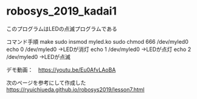 # robosys_2019_kadai1

このプログラムはLEDの点滅プログラムである

コマンド手順
make
sudo insmod myled.ko
sudo chmod 666 /dev/myled0
echo 0 /dev/myled0 →LEDが消灯
echo 1 /dev/myled0 →LEDが点灯
echo 2 /dev/myled0 →LEDが点滅

デモ動画：　https://youtu.be/Eu0AfvLAoBA

次のページを参考にして作成した
https://ryuichiueda.github.io/robosys2019/lesson7.html
